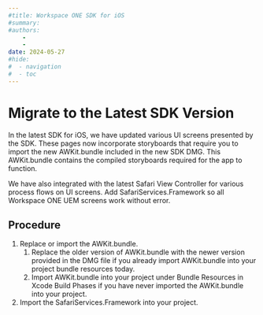```yaml
---
#title: Workspace ONE SDK for iOS
#summary: 
#authors:
    - 
    - 
date: 2024-05-27
#hide:
#  - navigation
#  - toc
---
```


# Migrate to the Latest SDK Version

In the latest SDK for iOS, we have updated various UI screens presented by the SDK. These pages now incorporate storyboards that require you to import the new AWKit.bundle included in the new SDK DMG. This AWKit.bundle contains the compiled storyboards required for the app to function.

We have also integrated with the latest Safari View Controller for various process flows on UI screens. Add SafariServices.Framework so all Workspace ONE UEM screens work without error.

## Procedure
1. Replace or import the AWKit.bundle.
   1. Replace the older version of AWKit.bundle with the newer version provided in the DMG file if you already import AWKit.bundle into your project bundle resources today.
   2. Import AWKit.bundle into your project under Bundle Resources in Xcode Build Phases if you have never imported the AWKit.bundle into your project.
2. Import the SafariServices.Framework into your project.